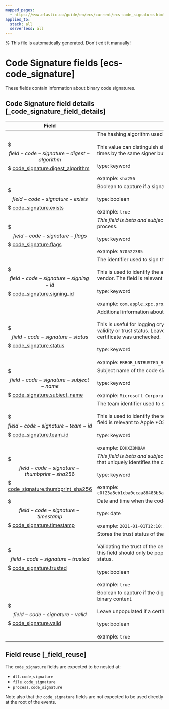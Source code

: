 ```yaml
---
mapped_pages:
  - https://www.elastic.co/guide/en/ecs/current/ecs-code_signature.html
applies_to:
  stack: all
  serverless: all
---
```

% This file is automatically generated. Don't edit it manually!

# Code Signature fields [ecs-code_signature]

These fields contain information about binary code signatures.

## Code Signature field details [_code_signature_field_details]

| Field | Description | Level |
| --- | --- | --- |
| $$$field-code-signature-digest-algorithm$$$ [code_signature.digest_algorithm](#field-code-signature-digest-algorithm) | The hashing algorithm used to sign the process.<br><br>This value can distinguish signatures when a file is signed multiple times by the same signer but with a different digest algorithm.<br><br>type: keyword<br><br>example: `sha256` | extended |
| $$$field-code-signature-exists$$$ [code_signature.exists](#field-code-signature-exists) | Boolean to capture if a signature is present.<br><br>type: boolean<br><br>example: `true` | core |
| $$$field-code-signature-flags$$$ [code_signature.flags](#field-code-signature-flags) | _This field is beta and subject to change._ The flags used to sign the process.<br><br>type: keyword<br><br>example: `570522385` | extended |
| $$$field-code-signature-signing-id$$$ [code_signature.signing_id](#field-code-signature-signing-id) | The identifier used to sign the process.<br><br>This is used to identify the application manufactured by a software vendor. The field is relevant to Apple *OS only.<br><br>type: keyword<br><br>example: `com.apple.xpc.proxy` | extended |
| $$$field-code-signature-status$$$ [code_signature.status](#field-code-signature-status) | Additional information about the certificate status.<br><br>This is useful for logging cryptographic errors with the certificate validity or trust status. Leave unpopulated if the validity or trust of the certificate was unchecked.<br><br>type: keyword<br><br>example: `ERROR_UNTRUSTED_ROOT` | extended |
| $$$field-code-signature-subject-name$$$ [code_signature.subject_name](#field-code-signature-subject-name) | Subject name of the code signer<br><br>type: keyword<br><br>example: `Microsoft Corporation` | core |
| $$$field-code-signature-team-id$$$ [code_signature.team_id](#field-code-signature-team-id) | The team identifier used to sign the process.<br><br>This is used to identify the team or vendor of a software product. The field is relevant to Apple *OS only.<br><br>type: keyword<br><br>example: `EQHXZ8M8AV` | extended |
| $$$field-code-signature-thumbprint-sha256$$$ [code_signature.thumbprint_sha256](#field-code-signature-thumbprint-sha256) | _This field is beta and subject to change._ Certificate SHA256 hash that uniquely identifies the code signer.<br><br>type: keyword<br><br>example: `c0f23a8eb1cba0ccaa88483b5a234c96e4bdfec719bf458024e68c2a8183476b` | extended |
| $$$field-code-signature-timestamp$$$ [code_signature.timestamp](#field-code-signature-timestamp) | Date and time when the code signature was generated and signed.<br><br>type: date<br><br>example: `2021-01-01T12:10:30Z` | extended |
| $$$field-code-signature-trusted$$$ [code_signature.trusted](#field-code-signature-trusted) | Stores the trust status of the certificate chain.<br><br>Validating the trust of the certificate chain may be complicated, and this field should only be populated by tools that actively check the status.<br><br>type: boolean<br><br>example: `true` | extended |
| $$$field-code-signature-valid$$$ [code_signature.valid](#field-code-signature-valid) | Boolean to capture if the digital signature is verified against the binary content.<br><br>Leave unpopulated if a certificate was unchecked.<br><br>type: boolean<br><br>example: `true` | extended |

## Field reuse [_field_reuse]

The `code_signature` fields are expected to be nested at:

* `dll.code_signature`
* `file.code_signature`
* `process.code_signature`

Note also that the `code_signature` fields are not expected to be used directly at the root of the events.
